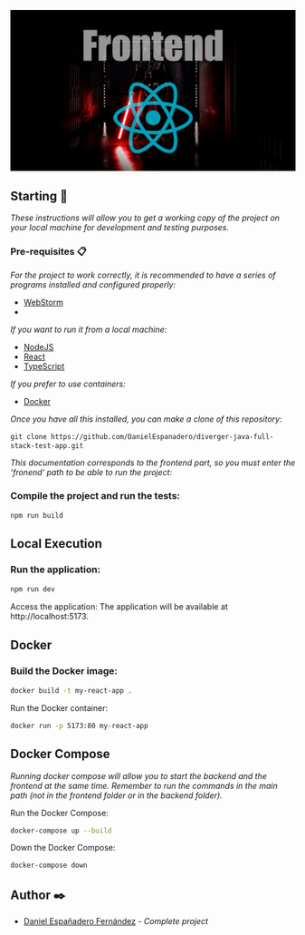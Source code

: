 ![image](https://github.com/DanielEspanadero/diverger-java-full-stack-test-app/blob/develop/docs/frontend.png)

## Starting 🚀
_These instructions will allow you to get a working copy of the project on your local machine for development and testing purposes._

### Pre-requisites 📋
_For the project to work correctly, it is recommended to have a series of programs installed and configured properly:_
- [WebStorm](https://www.jetbrains.com/webstorm/)
-
_If you want to run it from a local machine:_
- [NodeJS](https://openjdk.org/projects/jdk/17/)
- [React](https://react.dev/)
- [TypeScript](https://www.typescriptlang.org/)

_If you prefer to use containers:_
- [Docker](https://www.docker.com/)

_Once you have all this installed, you can make a clone of this repository:_

```
git clone https://github.com/DanielEspanadero/diverger-java-full-stack-test-app.git
```

_This documentation corresponds to the frontend part, so you must enter the 'fronend' path to be able to run the project:_

### Compile the project and run the tests:

```bash
npm run build
```

## Local Execution
### Run the application:

```bash
npm run dev
```

Access the application: The application will be available at http://localhost:5173.

## Docker

### Build the Docker image:

```bash
docker build -t my-react-app .
```

Run the Docker container:

```bash
docker run -p 5173:80 my-react-app
```

## Docker Compose

_Running docker compose will allow you to start the backend and the frontend at the same time. Remember to run the commands in the main path (not in the frontend folder or in the backend folder)._

Run the Docker Compose:

```bash
docker-compose up --build
```

Down the Docker Compose:

```bash
docker-compose down
```

## Author ✒️
* [Daniel Españadero Fernández](https://github.com/DanielEspanadero) - *Complete project*
